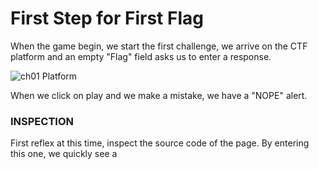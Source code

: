 # First Step for First Flag

When the game begin, we start the first challenge, we arrive on the CTF platform and an empty "Flag" field asks us to enter a response. 

![ch01 Platform](https://github.com/atz-dev/FIC2020-CTF/tree/master/images/ch01-platform.png)

When we click on play and we make a mistake, we have a "NOPE" alert.

### INSPECTION

First reflex at this time, inspect the source code of the page.
By entering this one, we quickly see a <script> block containing javascript.
Let's see its content below:

```javascript
const play = () => {
  var game = new Array(
    116,
    228,
    203,
    270,
    334,
    382,
    354,
    417,
    485,
    548,
    586,
    673,
    658,
    761,
    801,
    797,
    788,
    850,
    879,
    894,
    959,
    1059,
    1071,
    1140,
    1207,
    1226,
    1258,
    1305,
    1376,
    1385,
    1431,
    1515
  );

  const u_u = "CTF.By.HexpressoCTF.By.Hexpresso";
  const flag = document.getElementById("flag").value;

  for (i = 0; i < u_u.length; i++) {
    if (u_u.charCodeAt(i) + flag.charCodeAt(i) + i * 42 != game[i]) {
      alert("NOPE");
      return;
    }
  }

  // Good j0b
  alert("WELL DONE!");

  document.location.replace(
    document.location.protocol +
      "//" +
      document.location.hostname +
      "/" +
      flag
  );
};
```

So we have an array of several numbers, a string `u_u`, and the string we enter in the field assigned to the variable `flag`.

In the for loop having for limit the size of the string `u_u`, if at index `[i]`, the sum of the hexadecimal of the character of `u_u` and `flag` adds to `i * 42` is not equal to the number at index `[i]` in game, then the script returns NOPE to us and stops.
On the contrary, if the calculation is correct, it returns WELL DONE and we can deduce that the flag is the value to put at the end of the url to reach challenge 02.

### THINKING AND WRITING CODE

We must therefore find at this time what to put in the string `flag` in order to fulfill the prerequisite.
So I wrote a javascript script here:

```javascript
var game = new Array(
    116,
    228,
    203,
    270,
    334,
    382,
    354,
    417,
    485,
    548,
    586,
    673,
    658,
    761,
    801,
    797,
    788,
    850,
    879,
    894,
    959,
    1059,
    1071,
    1140,
    1207,
    1226,
    1258,
    1305,
    1376,
    1385,
    1431,
    1515
  );

const u_u = "CTF.By.HexpressoCTF.By.Hexpresso";

for (i = 0; i < u_u.length; i++) {
    process.stdout.write(String.fromCharCode(game[i] - i * 42 - u_u.charCodeAt(i)));
}
```

It takes the two elements that we know, the array `game` and the string `u_u`.
To find the flag, we do the calculation in reverse!
We take the number at the index `[i]` in game, subtract the value of `i * 42` as well as the hexadecimal of `u_u` at the index `[i]`.
To display the string to use for `flag`, we print it with `process.stdout.write`. 
It only remains to run it in a terminal and go to the next challenge ;-)
